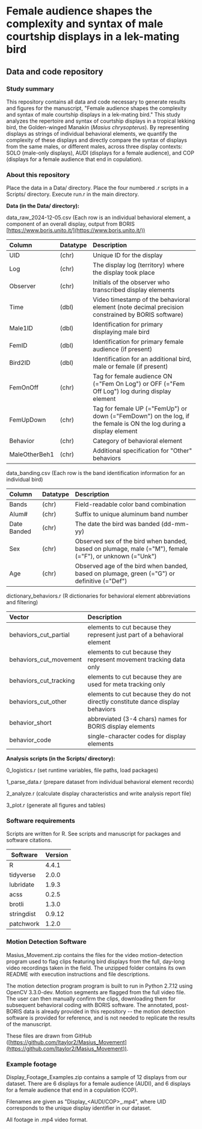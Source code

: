 # Female audience shapes the complexity and syntax of male courtship displays in a lek-mating bird

## Data and code repository

### Study summary

This repository contains all data and code necessary to generate results and figures for the manuscript, "Female audience shapes the complexity and syntax of male courtship displays in a lek-mating bird." This study analyzes the repertoire and syntax of courtship displays in a tropical lekking bird, the Golden-winged Manakin (*Masius chrysopterus*). By representing displays as strings of individual behavioral elements, we quantify the complexity of these displays and directly compare the syntax of displays from the same males, or different males, across three display contexts: SOLO (male-only displays), AUDI (displays for a female audience), and COP (displays for a female audience that end in copulation).

### About this repository

Place the data in a Data/ directory. Place the four numbered .r scripts in a Scripts/ directory. Execute run.r in the main directory.

**Data (in the Data/ directory):**

data_raw_2024-12-05.csv (Each row is an individual behavioral element, a component of an overall display, output from BORIS [https://www.boris.unito.it/](https://www.boris.unito.it/))

| Column        | Datatype | Description                                                                                                        |
| :------------ | :------- | :----------------------------------------------------------------------------------------------------------------- |
| UID           | (chr)    | Unique ID for the display                                                                                          |
| Log           | (chr)    | The display log (territory) where the display took place                                                           |
| Observer      | (chr)    | Initials of the observer who transcribed display elements                                                          |
| Time          | (dbl)    | Video timestamp of the behavioral element (note decimal precision constrained by BORIS software)                   |
| Male1ID       | (dbl)    | Identification for primary displaying male bird                                                                    |
| FemID         | (dbl)    | Identification for primary female audience (if present)                                                            |
| Bird2ID       | (dbl)    | Identification for an additional bird, male or female (if present)                                                 |
| FemOnOff      | (chr)    | Tag for female audience ON (="Fem On Log") or OFF (="Fem Off Log") log during display element                      |
| FemUpDown     | (chr)    | Tag for female UP (="FemUp") or down (="FemDown") on the log, if the female is ON the log during a display element |
| Behavior      | (chr)    | Category of behavioral element                                                                                     |
| MaleOtherBeh1 | (chr)    | Additional specification for "Other" behaviors                                                                     |

data_banding.csv (Each row is the band identification information for an individual bird)

| Column      | Datatype | Description                                                                                             |
| :---------- | :------- | :------------------------------------------------------------------------------------------------------ |
| Bands       | (chr)    | Field-readable color band combination                                                                   |
| Alum#       | (chr)    | Suffix to unique aluminum band number                                                                   |
| Date Banded | (chr)    | The date the bird was banded (dd-mm-yy)                                                                 |
| Sex         | (chr)    | Observed sex of the bird when banded, based on plumage, male (="M"), female (="F"), or unknown (="Unk") |
| Age         | (chr)    | Observed age of the bird when banded, based on plumage, green (="G") or definitive (="Def")             |

dictionary_behaviors.r (R dictionaries for behavioral element abbreviations and filtering)

| Vector                   | Description                                                                     |
| :----------------------- | :------------------------------------------------------------------------------ |
| behaviors\_cut\_partial  | elements to cut because they represent just part of a behavioral element        |
| behaviors\_cut\_movement | elements to cut because they represent movement tracking data only              |
| behaviors\_cut\_tracking | elements to cut because they are used for meta tracking only                    |
| behaviors\_cut\_other    | elements to cut because they do not directly constitute dance display behaviors |
| behavior\_short          | abbreviated (3-4 chars) names for BORIS display elements                        |
| behavior\_code           | single-character codes for display elements                                     |

**Analysis scripts (in the Scripts/ directory):**

0_logistics.r (set runtime variables, file paths, load packages)

1_parse_data.r (prepare dataset from individual behavioral element records)

2_analyze.r (calculate display characteristics and write analysis report file)

3_plot.r (generate all figures and tables)

### Software requirements

Scripts are written for R. See scripts and manuscript for packages and software citations.

| Software   | Version |
| ---------- | ------- |
| R          | 4.4.1   |
| tidyverse  | 2.0.0   |
| lubridate  | 1.9.3   |
| acss       | 0.2.5   |
| brotli     | 1.3.0   |
| stringdist | 0.9.12  |
| patchwork  | 1.2.0   |

### Motion Detection Software

Masius_Movement.zip contains the files for the video motion-detection program used to flag clips featuring bird displays from the full, day-long video recordings taken in the field. The unzipped folder contains its own README with execution instructions and file descriptions.

The motion detection program program is built to run in Python 2.7.12 using OpenCV 3.3.0-dev. Motion segments are flagged from the full video file. The user can then manually confirm the clips, downloading them for subsequent behavioral coding with BORIS software. The annotated, post-BORIS data is already provided in this repository -- the motion detection software is provided for reference, and is not needed to replicate the results of the manuscript.

These files are drawn from GitHub ([https://github.com/ltaylor2/Masius_Movement](https://github.com/ltaylor2/Masius_Movement)).

### Example footage

Display_Footage_Examples.zip contains a sample of 12 displays from our dataset. There are 6 displays for a female audience  (AUDI), and 6 displays for a female audience that end in a copulation (COP).

Filenames are given as "Display_<AUDI/COP>_<UID>.mp4", where UID corresponds to the unique display identifier in our dataset.

All footage in .mp4 video format.